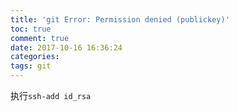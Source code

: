 ```yaml
---
title: 'git Error: Permission denied (publickey)'
toc: true
comment: true
date: 2017-10-16 16:36:24
categories:
tags: git
---
```





执行`ssh-add id_rsa`

<!--more-->


